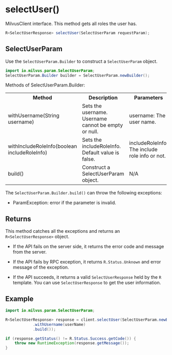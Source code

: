 # selectUser()

MilvusClient interface. This method gets all roles the user has.

```java
R<SelectUserResponse> selectUser(SelectUserParam requestParam);
```

## SelectUserParam

Use the `SelectUserParam.Builder` to construct a `SelectUserParam` object.

```java
import io.milvus.param.SelectUserParam;
SelectUserParam.Builder builder = SelectUserParam.newBuilder();
```

Methods of SelectUserParam.Builder:

<table>
    <tr>
        <th>Method</th>
        <th>Description</th>
        <th>Parameters</th>
    </tr>
    <tr>
        <td>withUsername(String username)</td>
        <td>Sets the username. Username cannot be empty or null.</td>
        <td>username: The user name.</td>
    </tr>
    <tr>
        <td>withIncludeRoleInfo(boolean includeRoleInfo)</td>
        <td>Sets the includeRoleInfo. Default value is false.</td>
        <td>includeRoleInfo: The include role info or not.</td>
    </tr>
    <tr>
        <td>build()</td>
        <td>Construct a SelectUserParam object.</td>
        <td>N/A</td>
    </tr>
</table>

The `SelectUserParam.Builder.build()` can throw the following exceptions:

- ParamException: error if the parameter is invalid.

## Returns

This method catches all the exceptions and returns an `R<SelectUserResponse>` object.

- If the API fails on the server side, it returns the error code and message from the server.

- If the API fails by RPC exception, it returns `R.Status.Unknown` and error message of the exception.

- If the API succeeds, it returns a valid `SelectUserResponse` held by the `R` template. You can use `SelectUserResponse` to get the user information.

## Example

```java
import io.milvus.param.SelectUserParam;

R<SelectUserResponse> response = client.selectUser(SelectUserParam.newBuilder()
            .withUsername(userName)
            .build());

if (response.getStatus() != R.Status.Success.getCode()) {
    throw new RuntimeException(response.getMessage());
}
```
